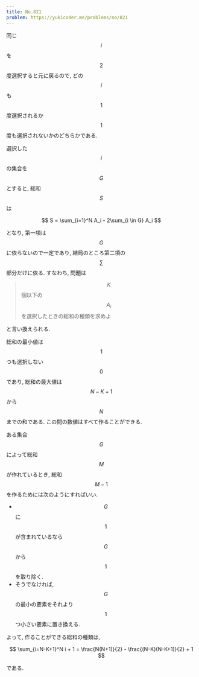 ```yaml
---
title: No.821
problem: https://yukicoder.me/problems/no/821
---
```

同じ $$ i $$ を $$ 2 $$ 度選択すると元に戻るので, どの $$ i $$ も $$ 1 $$ 度選択されるか $$ 1 $$ 度も選択されないかのどちらかである.

選択した $$ i $$ の集合を $$ G $$ とすると, 総和 $$ S $$ は

$$
S = \sum_{i=1}^N A_i - 2\sum_{i \in G} A_i
$$

となり, 第一項は $$ G $$ に依らないので一定であり, 結局のところ第二項の $$ \sum $$ 部分だけに依る. すなわち, 問題は

> $$ K $$ 個以下の $$ A_i $$ を選択したときの総和の種類を求めよ

と言い換えられる.

総和の最小値は $$ 1 $$ つも選択しない $$ 0 $$ であり, 総和の最大値は $$ N-K+1 $$ から $$ N $$ までの和である. この間の数値はすべて作ることができる.

ある集合 $$ G $$ によって総和 $$ M $$ が作れているとき, 総和 $$ M-1 $$ を作るためには次のようにすればいい.

* $$ G $$ に $$ 1 $$ が含まれているなら $$ G $$ から $$ 1 $$ を取り除く.
* そうでなければ, $$ G $$ の最小の要素をそれより $$ 1 $$ つ小さい要素に置き換える.

よって, 作ることができる総和の種類は,

$$
\sum_{i=N-K+1}^N i + 1 = \frac{N(N+1)}{2} - \frac{(N-K)(N-K+1)}{2} + 1
$$

である.
